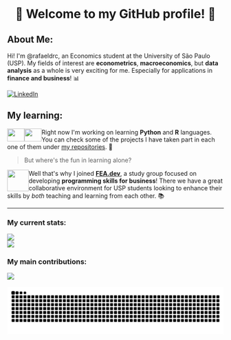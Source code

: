 <h1 align="center">👾 Welcome to my GitHub profile! 👾</h1>

## About Me:

Hi! I'm @rafaeldrc, an Economics student at the University of São Paulo (USP). My fields of interest are **econometrics**, **macroeconomics**, but **data analysis** as a whole is very exciting for me. Especially for applications in **finance and business**! 📊

[![LinkedIn](https://img.shields.io/badge/LinkedIn-%230077B5.svg?logo=linkedin&logoColor=white)](https://linkedin.com/in/rafaelderricoabreu)

## My learning:

<div style="display: inline_block">
  <img align="left" height="30" width="40" src="https://cdn.jsdelivr.net/gh/devicons/devicon@latest/icons/python/python-original.svg" />
  <img align="left" height="30" width="40" src="https://cdn.jsdelivr.net/gh/devicons/devicon@latest/icons/r/r-original.svg" />
</div>

Right now I'm working on learning **Python** and **R** languages. You can check some of the projects I have taken part in each one of them under [my repositories](https://github.com/rafaeldrc?tab=repositories). 📝

> But where's the fun in learning alone?

<div style="display: inline_block">
  <img align="left" height="50" width="50" src="https://media.licdn.com/dms/image/D4E0BAQFhIWGEFNk7Hw/company-logo_200_200/0/1698925462188?e=2147483647&v=beta&t=fw-oS6eTPJQmhCYkeKTeOqDEdzLGZp4Eau6v4aNbXsU" />
</div>

Well that's why I joined **[FEA.dev](https://github.com/fea-dev-usp)**, a study group focused on developing **programming skills for business**! There we have a great collaborative environment for USP students looking to enhance their skills by *both* teaching and learning from each other. 📚

---

### My current stats:
<div style="display: flex">
  <img src="https://github-readme-stats.vercel.app/api?username=rafaeldrc&theme=midnight-purple&hide_border=true&include_all_commits=true&count_private=false" />
</div>

<div style="display: flex">
  <img src="https://github-readme-stats.vercel.app/api/top-langs/?username=rafaeldrc&theme=midnight-purple&hide_border=true&include_all_commits=true&count_private=false&layout=compact" width="250" />
</div>


### My main contributions:
![](https://github-contributor-stats.vercel.app/api?username=rafaeldrc&limit=5&theme=midnight-purple&combine_all_yearly_contributions=true)


<div align= center>
 
![snake gif](https://github.com/GvFreitas1/GvFreitas1/blob/output/snake_gif_github.svg)

</div>

<!---
rafaeldrc/rafaeldrc is a ✨ special ✨ repository because its `README.md` (this file) appears on your GitHub profile.
You can click the Preview link to take a look at your changes.
--->
